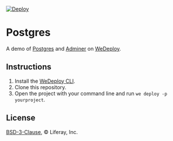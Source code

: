 [![Deploy](https://cdn.wedeploy.com/images/deploy.svg)](https://console.wedeploy.com/deploy?repo=https://github.com/wedeploy-examples/postgres-example)

# Postgres

A demo of [Postgres](https://hub.docker.com/_/postgres/) and [Adminer](https://hub.docker.com/_/adminer/) on [WeDeploy](https://wedeploy.com/).

## Instructions

1. Install the [WeDeploy CLI](https://wedeploy.com/docs/intro/using-the-command-line/).
2. Clone this repository.
3. Open the project with your command line and run `we deploy -p yourproject`.

## License

[BSD-3-Clause](./LICENSE.md), © Liferay, Inc.
